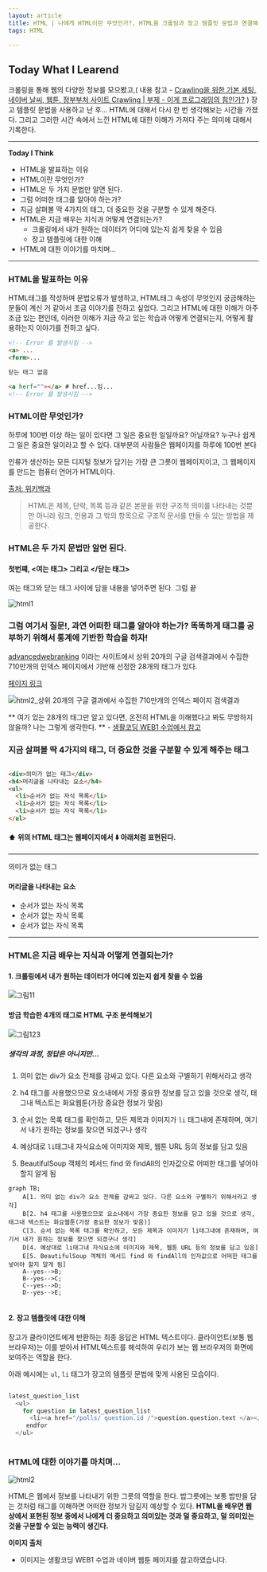 ```yaml
---
layout: article
title: HTML | 나에게 HTML이란 무엇인가?, HTML을 크롤링과 장고 템플릿 문법과 연결해서 생각해보기
tags: HTML

---
```


## **Today What I Learend**  

크롤링을 통해 웹의 다양한 정보를 모으봤고,\( 내용 참고 -
[Crawling을 위한 기본 세팅, 네이버 날씨, 웹툰, 정부부처 사이트 Crawling | 부제 - 이게 프로그래밍의 힘인가?](https://mchaemil.github.io/2019/12/09/python-web-crawling.html) \) 장고 템플릿 문법을 사용하고 난 후...
HTML에 대해서 다시 한 번 생각해보는 시간을 가졌다. 
그리고 그러한 시간 속에서 느낀 HTML에 대한 이해가 가져다 주는 의미에 대해서 기록한다.



---
**Today I Think**
- HTML을 발표하는 이유
- HTML이란 무엇인가?
- HTML은 두 가지 문법만 알면 된다. 
- 그럼 어떠한 태그를 알아야 하는가?
- 지금 살펴볼 딱 4가지의 태그, 더 중요한 것을 구분할 수 있게 해준다. 
- HTML은 지금 배우는 지식과 어떻게 연결되는가?
	- 크롤링에서 내가 원하는 데이터가 어디에 있는지 쉽게 찾을 수 있음
	- 장고 템플릿에 대한 이해
- HTML에 대한 이야기를 마치며...


---

### HTML을 발표하는 이유

HTML태그를 작성하며 문법오류가 발생하고, HTML태그 속성이 무엇인지 궁금해하는 분들이 계신 거 같아서 조금 이야기를 전하고 싶었다. 
그리고 HTML에 대한 이해가 아주 조금 있는 편인데, 이러한 이해가 지금 하고 있는 학습과 어떻게 연결되는지, 어떻게 활용하는지 이야기를 전하고 싶다. 

```html
<!-- Error 를 발생시킴 -->
<a> ... 
<form>... 

닫는 태그 없음

<a herf=""></a> # href...임...
<!-- Error 를 발생시킴 -->


```

### HTML이란 무엇인가?

하루에 100번 이상 하는 일이 있다면 그 일은 중요한 일일까요? 아닐까요? 누구나 쉽게 그 일은 중요한 일이라고 할 수 있다. 대부분의 사람들은 웹페이지를 하루에 100번 본다

인류가 생산하는 모든 디지털 정보가 담기는 가장 큰 그릇이 웹페이지이고, 그 웹페이지를 만드는 컴퓨터 언어가 HTML이다.

[출처: 위키백과](https://ko.wikipedia.org/wiki/HTML)
> HTML은 제목, 단락, 목록 등과 같은 본문을 위한 구조적 의미를 나타내는 것뿐만 아니라 링크, 인용과 그 밖의 항목으로 구조적 문서를 만들 수 있는 방법을 제공한다. 


### HTML은 두 가지 문법만 알면 된다. 

#### 첫번쨰, <여는 태그> 그리고 </닫는 태그>
여는 태그와 닫는 태그 사이에 담을 내용을 넣어주면 된다. 
그럼 끝

![html1](https://user-images.githubusercontent.com/40027211/70736407-9b1bc180-1d53-11ea-978e-4a69f82bb672.PNG)



### 그럼 여기서 질문!, 과연 어떠한 태그를 알아야 하는가? 똑똑하게 태그를 공부하기 위해서 통계에 기반한 학습을 하자!

[advancedwebranking](https://www.advancedwebranking.com/html/) 이라는 사이트에서 상위 20개의 구글 검색결과에서 수집한 710만개의 인덱스 페이지에서 기반해 선정한 28개의 태그가 있다.

[페이지 링크](https://www.advancedwebranking.com/html/)


![html2_상위 20개의 구글 결과에서 수집한 710만개의 인덱스 페이지 검색결과](https://user-images.githubusercontent.com/40027211/70736659-239a6200-1d54-11ea-9c21-1b5338b66754.PNG)


** 여기 있는 28개의 태그만 알고 있다면, 온전히 HTML을 이해했다고 봐도 무방하지 않을까? 나는 그렇게 생각한다. ** - [생활코딩 WEB1 수업에서 참고](https://www.youtube.com/watch?v=IJR-pSLGuZM&list=PLuHgQVnccGMDZP7FJ_ZsUrdCGH68ppvPb&index=8)

### 지금 살펴볼 딱 4가지의 태그, 더 중요한 것을 구분할 수 있게 해주는 태그

```html

<div>의미가 없는 태그</div>
<h4>머리글을 나타내는 요소</h4>
<ul>
  <li>순서가 없는 자식 목록</li>
  <li>순서가 없는 자식 목록</li>
  <li>순서가 없는 자식 목록</li>
</ul>


```

#### :arrow_up: 위의 HTML 태그는 웹페이지에서 :arrow_down: 아래처럼 표현된다.

---

의미가 없는 태그

#### 머리글을 나타내는 요소

- 순서가 없는 자식 목록
- 순서가 없는 자식 목록
- 순서가 없는 자식 목록

---


### HTML은 지금 배우는 지식과 어떻게 연결되는가?

#### 1. 크롤링에서 내가 원하는 데이터가 어디에 있는지 쉽게 찾을 수 있음

![그림11](https://user-images.githubusercontent.com/40027211/70738063-509c4400-1d57-11ea-97e9-388bd09e1331.png)

#### 방금 학습한 4개의 태그로 HTML 구조 분석해보기

![그림123](https://user-images.githubusercontent.com/40027211/70738071-53973480-1d57-11ea-908b-bc76d488a344.png)


##### 생각의 과정, 정답은 아니지만...

1. 의미 없는 div가 요소 전체를 감싸고 있다. 다른 요소와 구별하기 위해서라고 생각

2. h4 태그를 사용했으므로 요소내에서 가장 중요한 정보를 담고 있을 것으로 생각, 태그내 텍스트는 화요웹툰(가장 중요한 정보가 맞음)

3. 순서 없는 목록 태그를 확인하고, 모든 제목과 이미지가 `li` 태그내에 존재하며, 여기서 내가 원하는 정보를 찾으면 되겠구나 생각

4. 예상대로 `li`태그내 자식요소에 이미지와 제목, 웹툰 URL 등의 정보를 담고 있음

5. BeautifulSoup 객체의 메서드 find 와 findAll의 인자값으로 어떠한 태그를  넣어야 할지 알게 됨


```mermaid
graph TB;
    A[1. 의미 없는 div가 요소 전체를 감싸고 있다. 다른 요소와 구별하기 위해서라고 생각]
    B[2. h4 태그를 사용했으므로 요소내에서 가장 중요한 정보를 담고 있을 것으로 생각, 태그내 텍스트는 화요웹툰(가장 중요한 정보가 맞음)]
	C[3. 순서 없는 목록 태그를 확인하고, 모든 제목과 이미지가 li태그내에 존재하며, 여기서 내가 원하는 정보를 찾으면 되겠구나 생각]    
    D[4. 예상대로 li태그내 자식요소에 이미지와 제목, 웹툰 URL 등의 정보를 담고 있음]
	E[5. BeautifulSoup 객체의 메서드 find 와 findAll의 인자값으로 어떠한 태그를  넣어야 할지 알게 됨]
    A--yes-->B;
    B--yes-->C;
    C--yes-->D;	
    D--yes-->E;
	
```




#### 2. 장고 템플릿에 대한 이해

장고가 클라이언트에게 반환하는 최종 응답은 HTML 텍스트이다. 클라이언트(보통 웹브라우저)는 이를 받아서 HTML텍스트를 해석하여 우리가 보는 웹 브라우저의 화면에 보여주는 역할을 한다. 

아래 예시에는 `ul`, `li` 태그가 장고의 템플릿 문법에 맞게 사용된 모습이다.

```python

latest_question_list 
  <ul>
    for question in latest_question_list 
      <li><a href="/polls/ question.id /">question.question.text </a></li>  
     endfor 
  </ul>



```


### HTML에 대한 이야기를 마치며...

![html2](https://user-images.githubusercontent.com/40027211/70739080-601c8c80-1d59-11ea-83f0-226f47cd9d23.PNG)

HTML은 웹에서 정보를 나타내기 위한 그릇의 역할을 한다. 
밥그릇에는 보통 밥만을 담는 것처럼 태그를 이해하면 어떠한 정보가 담길지 예상할 수 있다. 
**HTML을 배우면 웹 상에서 표현된 정보 중에서 나에게 더 중요하고 의미있는 것과 덜 중요하고, 덜 의미있는 것을 구분할 수 있는 능력이 생긴다.**


**이미지 출처**  
- 이미지는 생활코딩 WEB1 수업과 네이버 웹툰 페이지를 참고하였습니다. 
	
